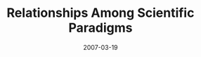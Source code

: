 ---
date: 2007-03-19
title: Relationships Among Scientific Paradigms
source: Seed Magazine
sourceUrl: http://www.comdig.org/index.php?id_issue=2007.12#27003
pdfLink: 20070319-relatioinships-among-paradigms.pdf
---